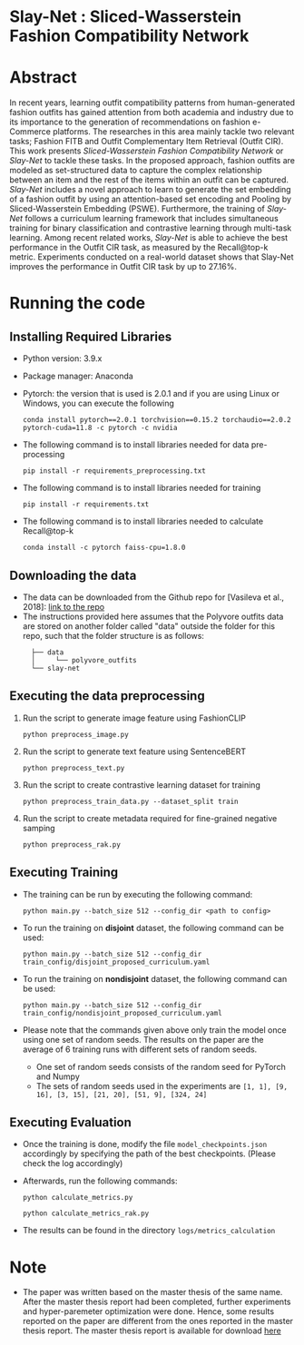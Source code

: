 # Slay-Net : Sliced-Wasserstein Fashion Compatibility Network


# Abstract
In recent years, learning outfit compatibility patterns from human-generated fashion outfits has gained attention from both academia and industry due to its importance to the generation of recommendations on fashion e-Commerce platforms.
The researches in this area mainly tackle two relevant tasks; Fashion FITB and Outfit Complementary Item Retrieval (Outfit CIR).
This work presents *Sliced-Wasserstein Fashion Compatibility Network* or *Slay-Net* to tackle these tasks.
In the proposed approach, fashion outfits are modeled as set-structured data to capture the complex relationship between an item and the rest of the items within an outfit can be captured.
*Slay-Net* includes a novel approach to learn to generate the set embedding of a fashion outfit by using an attention-based set encoding and Pooling by Sliced-Wasserstein Embedding (PSWE).
Furthermore, the training of *Slay-Net* follows a curriculum learning framework that includes simultaneous training for binary classification and contrastive learning through multi-task learning.
Among recent related works, *Slay-Net* is able to achieve the best performance in the Outfit CIR task, as measured by the Recall@top-k metric.
Experiments conducted on a real-world dataset shows that Slay-Net improves the performance in Outfit CIR task by up to 27.16%.

# Running the code
## Installing Required Libraries
- Python version: 3.9.x
- Package manager: Anaconda
- Pytorch: the version that is used is 2.0.1 and if you are using Linux or Windows, you can execute the following
    ```commandline
    conda install pytorch==2.0.1 torchvision==0.15.2 torchaudio==2.0.2 pytorch-cuda=11.8 -c pytorch -c nvidia
    ```
- The following command is to install libraries needed for data pre-processing
  ```commandline
  pip install -r requirements_preprocessing.txt
  ```
  
- The following command is to install libraries needed for training
  ```commandline
  pip install -r requirements.txt
  ```
  
- The following command is to install libraries needed to calculate Recall@top-k
  ```commandline
  conda install -c pytorch faiss-cpu=1.8.0
  ```


## Downloading the data

- The data can be downloaded from the Github repo for [Vasileva et al., 2018]: [link to the repo](https://github.com/mvasil/fashion-compatibility) 
- The instructions provided here assumes that the Polyvore outfits data are stored on another folder called "data" outside the folder for this repo, such that the folder structure is as follows:
  ```
    ├── data
    │     └── polyvore_outfits
    └── slay-net
  ```

## Executing the data preprocessing

1. Run the script to generate image feature using FashionCLIP
    ```commandline
    python preprocess_image.py
    ```
   
2. Run the script to generate text feature using SentenceBERT
    ```commandline
    python preprocess_text.py
    ```

3. Run the script to create contrastive learning dataset for training
    ```commandline
    python preprocess_train_data.py --dataset_split train
    ```

4. Run the script to create metadata required for fine-grained negative samping
    ```commandline
    python preprocess_rak.py
    ```
   
## Executing Training

- The training can be run by executing the following command:
    ```commandline
    python main.py --batch_size 512 --config_dir <path to config>
    ```

- To run the training on **disjoint** dataset, the following command can be used:
    ```commandline
    python main.py --batch_size 512 --config_dir train_config/disjoint_proposed_curriculum.yaml
    ```

- To run the training on **nondisjoint** dataset, the following command can be used:
    ```commandline
    python main.py --batch_size 512 --config_dir train_config/nondisjoint_proposed_curriculum.yaml
    ```

- Please note that the commands given above only train the model once using one set of random seeds. 
The results on the paper are the average of 6 training runs with different sets of random seeds.
    - One set of random seeds consists of the random seed for PyTorch and Numpy
    - The sets of random seeds used in the experiments are `[1, 1], [9, 16], [3, 15], [21, 20], [51, 9], [324, 24]`

## Executing Evaluation

- Once the training is done, modify the file `model_checkpoints.json` accordingly by specifying the path of the best checkpoints. (Please check the log accordingly)
- Afterwards, run the following commands:
    ```commandline
    python calculate_metrics.py
    ```
  
    ```commandline
    python calculate_metrics_rak.py
    ```
- The results can be found in the directory `logs/metrics_calculation`


# Note
- The paper was written based on the master thesis of the same name. After the master thesis report had been completed, further experiments and hyper-paremeter optimization were done. 
Hence, some results reported on the paper are different from the ones reported in the master thesis report.
The master thesis report is available for download [here](https://drive.google.com/uc?export=view&id=1ebi9lRB-oy2W5zTkF-MNlVpTy8g5Jf8E)
